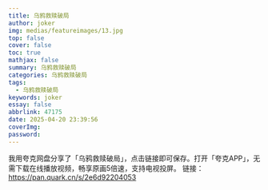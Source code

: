 ```yaml
---
title: 乌鸦救赎破局
author: joker
img: medias/featureimages/13.jpg
top: false
cover: false
toc: true
mathjax: false
summary: 乌鸦救赎破局
categories: 乌鸦救赎破局
tags:
  - 乌鸦救赎破局
keywords: joker
essay: false
abbrlink: 47175
date: 2025-04-20 23:39:56
coverImg:
password:
---
```


我用夸克网盘分享了「乌鸦救赎破局」，点击链接即可保存。打开「夸克APP」，无需下载在线播放视频，畅享原画5倍速，支持电视投屏。
链接：https://pan.quark.cn/s/2e6d92204053
